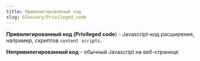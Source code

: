 ```yaml
---
title: Привилегированный код
slug: Glossary/Privileged_code
---
```


**Привилегированный код (Privileged code**) - Javascript-код расширения, например, скриптов `content scripts`.

**Непривилегированный код** - обычный Javascript на веб-странице
